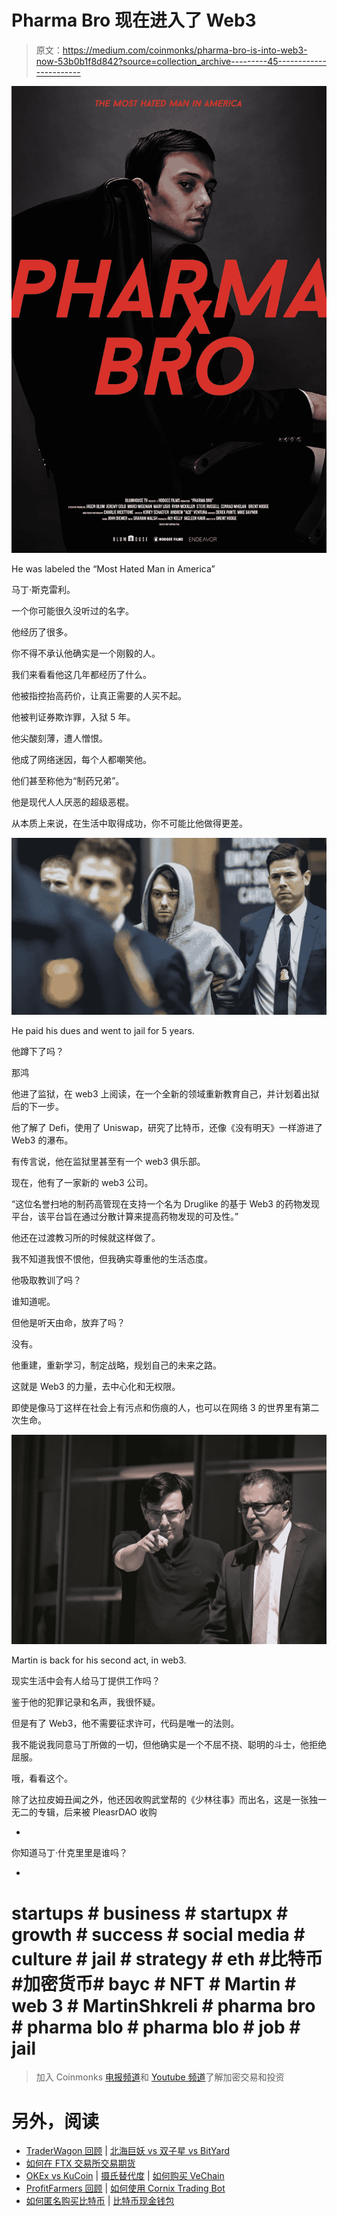 # Pharma Bro 现在进入了 Web3

> 原文：<https://medium.com/coinmonks/pharma-bro-is-into-web3-now-53b0b1f8d842?source=collection_archive---------45----------------------->

![](img/2b59e0438327f31b541e5539e9b6e295.png)

He was labeled the “Most Hated Man in America”

马丁·斯克雷利。

一个你可能很久没听过的名字。

他经历了很多。

你不得不承认他确实是一个刚毅的人。

我们来看看他这几年都经历了什么。

他被指控抬高药价，让真正需要的人买不起。

他被判证券欺诈罪，入狱 5 年。

他尖酸刻薄，遭人憎恨。

他成了网络迷因，每个人都嘲笑他。

他们甚至称他为“制药兄弟”。

他是现代人人厌恶的超级恶棍。

从本质上来说，在生活中取得成功，你不可能比他做得更差。

![](img/98ae57aad986ac05a7458756a456bfbb.png)

He paid his dues and went to jail for 5 years.

他蹲下了吗？

那鸿

他进了监狱，在 web3 上阅读，在一个全新的领域重新教育自己，并计划着出狱后的下一步。

他了解了 Defi，使用了 Uniswap，研究了比特币，还像《没有明天》一样游进了 Web3 的瀑布。

有传言说，他在监狱里甚至有一个 web3 俱乐部。

现在，他有了一家新的 web3 公司。

“这位名誉扫地的制药高管现在支持一个名为 Druglike 的基于 Web3 的药物发现平台，该平台旨在通过分散计算来提高药物发现的可及性。”

他还在过渡教习所的时候就这样做了。

我不知道我恨不恨他，但我确实尊重他的生活态度。

他吸取教训了吗？

谁知道呢。

但他是听天由命，放弃了吗？

没有。

他重建，重新学习，制定战略，规划自己的未来之路。

这就是 Web3 的力量，去中心化和无权限。

即使是像马丁这样在社会上有污点和伤痕的人，也可以在网络 3 的世界里有第二次生命。

![](img/d9b5a0a562ea3793f0cc1032d878734b.png)

Martin is back for his second act, in web3.

现实生活中会有人给马丁提供工作吗？

鉴于他的犯罪记录和名声，我很怀疑。

但是有了 Web3，他不需要征求许可，代码是唯一的法则。

我不能说我同意马丁所做的一切，但他确实是一个不屈不挠、聪明的斗士，他拒绝屈服。

哦，看看这个。

除了达拉皮姆丑闻之外，他还因收购武堂帮的《少林往事》而出名，这是一张独一无二的专辑，后来被 PleasrDAO 收购

-

你知道马丁·什克里里是谁吗？

-

# startups # business # startupx # growth # success # social media # culture # jail # strategy # eth #比特币#加密货币# bayc # NFT # Martin # web 3 # MartinShkreli # pharma bro # pharma blo # pharma blo # job # jail

> 加入 Coinmonks [电报频道](https://t.me/coincodecap)和 [Youtube 频道](https://www.youtube.com/c/coinmonks/videos)了解加密交易和投资

# 另外，阅读

*   [TraderWagon 回顾](https://coincodecap.com/traderwagon-review) | [北海巨妖 vs 双子星 vs BitYard](https://coincodecap.com/kraken-vs-gemini-vs-bityard)
*   [如何在 FTX 交易所交易期货](https://coincodecap.com/ftx-futures-trading)
*   [OKEx vs KuCoin](https://coincodecap.com/okex-kucoin) | [摄氏替代度](https://coincodecap.com/celsius-alternatives) | [如何购买 VeChain](https://coincodecap.com/buy-vechain)
*   [ProfitFarmers 回顾](https://coincodecap.com/profitfarmers-review) | [如何使用 Cornix Trading Bot](https://coincodecap.com/cornix-trading-bot)
*   [如何匿名购买比特币](https://coincodecap.com/buy-bitcoin-anonymously) | [比特币现金钱包](https://coincodecap.com/bitcoin-cash-wallets)